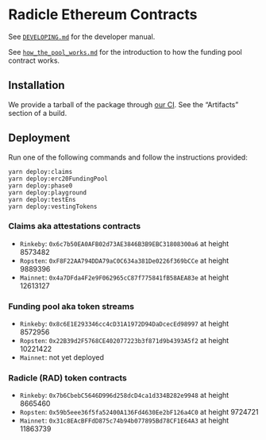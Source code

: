 # Radicle Ethereum Contracts

See [`DEVELOPING.md`](./DEVELOPING.md) for the developer manual.

See [`how_the_pool_works.md`](./docs/how_the_pool_works.md) for the introduction to
how the funding pool contract works.

## Installation

We provide a tarball of the package through [our
CI](https://buildkite.com/monadic/radicle-contracts). See the “Artifacts”
section of a build.

## Deployment

Run one of the following commands and follow the instructions provided:

    yarn deploy:claims
    yarn deploy:erc20FundingPool
    yarn deploy:phase0
    yarn deploy:playground
    yarn deploy:testEns
    yarn deploy:vestingTokens

### Claims aka attestations contracts

  - `Rinkeby`: `0x6c7b50EA0AFB02d73AE3846B3B9EBC31808300a6` at height 8573482
  - `Ropsten`: `0xF8F22AA794DDA79aC0C634a381De0226f369bCCe` at height 9889396
  - `Mainnet`: `0x4a7DFda4F2e9F062965cC87f775841fB58AEA83e` at height 12613127

### Funding pool aka token streams

  - `Rinkeby`: `0x8c6E1E293346cc4cD31A1972D94DaDcecEd98997` at height 8572956
  - `Ropsten`: `0x22B39d2F5768CE402077223b3f871d9b4393A5f2` at height 10221422
  - `Mainnet`: not yet deployed

### Radicle (RAD) token contracts

  - `Rinkeby`: `0x7b6CbebC5646D996d258dcD4ca1d334B282e9948` at height 8665460
  - `Ropsten`: `0x59b5eee36f5fa52400A136Fd4630Ee2bF126a4C0` at height 9724721
  - `Mainnet`: `0x31c8EAcBFFdD875c74b94b077895Bd78CF1E64A3` at height 11863739

